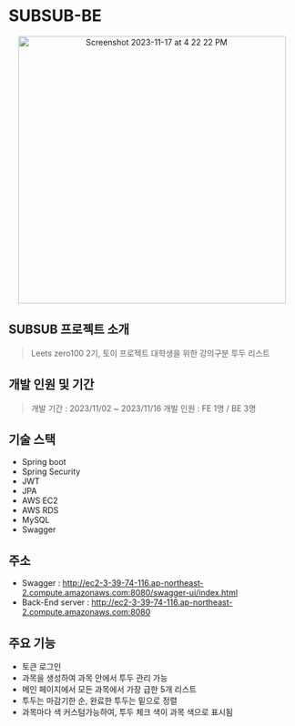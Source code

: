 # SUBSUB-BE
<div align="center">
<img width="470" alt="Screenshot 2023-11-17 at 4 22 22 PM" src="https://github.com/Leets-Official/SUBSUB-BE/assets/136783693/d4f84783-f9c9-4dc0-bd13-bb0476b839f4">
</div>

## SUBSUB 프로젝트 소개
> Leets zero100 2기, 토이 프로젝트
> 대학생을 위한 강의구분 투두 리스트

## 개발 인원 및 기간
> 개발 기간 : 2023/11/02 ~ 2023/11/16
> 개발 인원 : FE 1명 / BE 3명

## 기술 스택
- Spring boot
- Spring Security
- JWT
- JPA
- AWS EC2
- AWS RDS
- MySQL
- Swagger

## 주소
- Swagger : http://ec2-3-39-74-116.ap-northeast-2.compute.amazonaws.com:8080/swagger-ui/index.html
- Back-End server : http://ec2-3-39-74-116.ap-northeast-2.compute.amazonaws.com:8080

## 주요 기능
- 토큰 로그인
- 과목을 생성하여 과목 안에서 투두 관리 가능
- 메인 페이지에서 모든 과목에서 가장 급한 5개 리스트
- 투두는 마감기한 순, 완료한 투두는 밑으로 정렬
- 과목마다 색 커스텀가능하여, 투두 체크 색이 과목 색으로 표시됨


